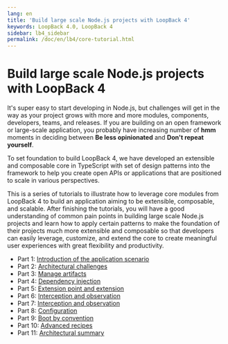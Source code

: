 ```yaml
---
lang: en
title: 'Build large scale Node.js projects with LoopBack 4'
keywords: LoopBack 4.0, LoopBack 4
sidebar: lb4_sidebar
permalink: /doc/en/lb4/core-tutorial.html
---
```


# Build large scale Node.js projects with LoopBack 4

It's super easy to start developing in Node.js, but challenges will get in the
way as your project grows with more and more modules, components, developers,
teams, and releases. If you are building on an open framework or large-scale
application, you probably have increasing number of **hmm** moments in deciding
between **Be less opinionated** and **Don't repeat yourself**.

To set foundation to build LoopBack 4, we have developed an extensible and
composable core in TypeScript with set of design patterns into the framework to
help you create open APIs or applications that are positioned to scale in
various perspectives.

This is a series of tutorials to illustrate how to leverage core modules from
LoopBack 4 to build an application aiming to be extensible, composable, and
scalable. After finishing the tutorials, you will have a good understanding of
common pain points in building large scale Node.js projects and learn how to
apply certain patterns to make the foundation of their projects much more
extensible and composable so that developers can easily leverage, customize, and
extend the core to create meaningful user experiences with great flexibility and
productivity.

- Part 1: [Introduction of the application scenario](./1-introduction.md)
- Part 2: [Architectural challenges](./2-architecture.md)
- Part 3: [Manage artifacts](./3-context-in-action.md)
- Part 4: [Dependency injection](./4-dependency-injection.md)
- Part 5: [Extension point and extension](./5-extension-point-extension.md)
- Part 6: [Interception and observation](./6-interception.md)
- Part 7: [Interception and observation](./7-observation.md)
- Part 8: [Configuration](./8-configuration.md)
- Part 9: [Boot by convention](./9-boot-by-convention.md)
- Part 10: [Advanced recipes](./10-advanced-recipes.md)
- Part 11: [Architectural summary](./11-summary.md)
